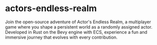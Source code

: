 # actors-endless-realm
Join the open-source adventure of Actor's Endless Realm, a multiplayer game where you shape a persistent world as a randomly assigned actor. Developed in Rust on the Bevy engine with ECS, experience a fun and immersive journey that evolves with every contribution.
